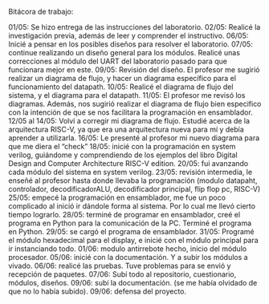 Bitácora de trabajo:

01/05: Se hizo entrega de las instrucciones del laboratorio. 
02/05: Realicé la investigación previa, además de leer y comprender el instructivo. 
06/05: Inicié a pensar en los posibles diseños para resolver el laboratorio. 
07/05: continue realizando un diseño general para los módulos. Realicé unas correcciones al módulo del UART del laboratorio pasado para que funcionara mejor en este. 
09/05: Revisión del diseño. El profesor me sugirió realizar un diagrama de flujo, y hacer un diagrama específico para el funcionamiento del datapath. 
10/05: Realicé el diagrama de flujo del sistema, y el diagrama para el datapath. 
11/05: El profesor me revisó los diagramas. Además, nos sugirió realizar el diagrama de flujo bien especifico con la intención de que se nos facilitara la programación en ensamblador. 
12/05 al 14/05: Volví a corregir mi diagrama de flujo. Estudié acerca de la arquitectura RISC-V, ya que era una arquitectura nueva para mí y debía aprender a utilizarla.
16/05: Le presenté al profesor mi nuevo diagrama para que me diera el “check”
18/05: inicié con la programación en system verilog, guiándome y comprendiendo de los ejemplos del libro Digital Design and Computer Architecture RISC-V edition. 
20/05: fui avanzando cada módulo del sistema en system verilog. 
23/05: revisión intermedia, le enseñé al profesor hasta donde llevaba la programación (modulo datapaht, controlador, decodificadorALU, decodificador principal, flip flop pc, RISC-V)
25/05: empecé la programación en ensamblador, me fue un poco complicado al inició ir dándole forma al sistema. Por lo cual me llevó cierto tiempo lograrlo. 
28/05: terminé de programar en ensamblador, creé el programa en Python para la comunicación de la PC. Terminé el programa en Python. 
29/05: se cargó el programa de ensamblador. 
31/05: Programé el módulo hexadecimal para el display, e inicié con el módulo principal para ir instanciando todo. 
01/06: modulo antirrebote hecho, inicio del módulo procesador. 
05/06: inicié con la documentación. Y a subir los módulos a vivado. 
06/06: realicé las pruebas. Tuve problemas para se envió y recepción de paquetes. 
07/06: Subí todo al repositorio, cuestionario, módulos, diseños. 
09/06: subí la documentación. (se me había olvidado de que no lo había subido).
09/06: defensa del proyecto.
